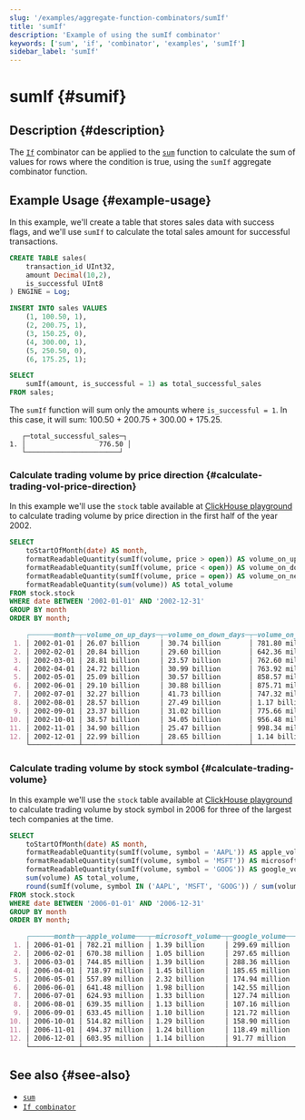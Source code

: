 ```yaml
---
slug: '/examples/aggregate-function-combinators/sumIf'
title: 'sumIf'
description: 'Example of using the sumIf combinator'
keywords: ['sum', 'if', 'combinator', 'examples', 'sumIf']
sidebar_label: 'sumIf'
---
```


# sumIf {#sumif}

## Description {#description}

The [`If`](/sql-reference/aggregate-functions/combinators#-if) combinator can be applied to the [`sum`](/sql-reference/aggregate-functions/reference/sum)
function to calculate the sum of values for rows where the condition is true,
using the `sumIf` aggregate combinator function.

## Example Usage {#example-usage}

In this example, we'll create a table that stores sales data with success flags,
and we'll use `sumIf` to calculate the total sales amount for successful transactions.

```sql title="Query"
CREATE TABLE sales(
    transaction_id UInt32,
    amount Decimal(10,2),
    is_successful UInt8
) ENGINE = Log;

INSERT INTO sales VALUES
    (1, 100.50, 1),
    (2, 200.75, 1),
    (3, 150.25, 0),
    (4, 300.00, 1),
    (5, 250.50, 0),
    (6, 175.25, 1);

SELECT
    sumIf(amount, is_successful = 1) as total_successful_sales
FROM sales;
```

The `sumIf` function will sum only the amounts where `is_successful = 1`.
In this case, it will sum: 100.50 + 200.75 + 300.00 + 175.25.

```response title="Response"
   ┌─total_successful_sales─┐
1. │                  776.50 │
   └───────────────────────┘
```

### Calculate trading volume by price direction {#calculate-trading-vol-price-direction}

In this example we'll use the `stock` table available at [ClickHouse playground](https://sql.clickhouse.com/)
to calculate trading volume by price direction in the first half of the year 2002.

```sql title="Query"
SELECT 
    toStartOfMonth(date) AS month,
    formatReadableQuantity(sumIf(volume, price > open)) AS volume_on_up_days,
    formatReadableQuantity(sumIf(volume, price < open)) AS volume_on_down_days,
    formatReadableQuantity(sumIf(volume, price = open)) AS volume_on_neutral_days,
    formatReadableQuantity(sum(volume)) AS total_volume
FROM stock.stock
WHERE date BETWEEN '2002-01-01' AND '2002-12-31'
GROUP BY month
ORDER BY month;
```

```markdown
    ┌──────month─┬─volume_on_up_days─┬─volume_on_down_days─┬─volume_on_neutral_days─┬─total_volume──┐
 1. │ 2002-01-01 │ 26.07 billion     │ 30.74 billion       │ 781.80 million         │ 57.59 billion │
 2. │ 2002-02-01 │ 20.84 billion     │ 29.60 billion       │ 642.36 million         │ 51.09 billion │
 3. │ 2002-03-01 │ 28.81 billion     │ 23.57 billion       │ 762.60 million         │ 53.14 billion │
 4. │ 2002-04-01 │ 24.72 billion     │ 30.99 billion       │ 763.92 million         │ 56.47 billion │
 5. │ 2002-05-01 │ 25.09 billion     │ 30.57 billion       │ 858.57 million         │ 56.52 billion │
 6. │ 2002-06-01 │ 29.10 billion     │ 30.88 billion       │ 875.71 million         │ 60.86 billion │
 7. │ 2002-07-01 │ 32.27 billion     │ 41.73 billion       │ 747.32 million         │ 74.75 billion │
 8. │ 2002-08-01 │ 28.57 billion     │ 27.49 billion       │ 1.17 billion           │ 57.24 billion │
 9. │ 2002-09-01 │ 23.37 billion     │ 31.02 billion       │ 775.66 million         │ 55.17 billion │
10. │ 2002-10-01 │ 38.57 billion     │ 34.05 billion       │ 956.48 million         │ 73.57 billion │
11. │ 2002-11-01 │ 34.90 billion     │ 25.47 billion       │ 998.34 million         │ 61.37 billion │
12. │ 2002-12-01 │ 22.99 billion     │ 28.65 billion       │ 1.14 billion           │ 52.79 billion │
    └────────────┴───────────────────┴─────────────────────┴────────────────────────┴───────────────┘
```

### Calculate trading volume by stock symbol {#calculate-trading-volume}

In this example we'll use the `stock` table available at [ClickHouse playground](https://sql.clickhouse.com/)
to calculate trading volume by stock symbol in 2006 for three of the largest tech
companies at the time.

```sql title="Query"
SELECT 
    toStartOfMonth(date) AS month,
    formatReadableQuantity(sumIf(volume, symbol = 'AAPL')) AS apple_volume,
    formatReadableQuantity(sumIf(volume, symbol = 'MSFT')) AS microsoft_volume,
    formatReadableQuantity(sumIf(volume, symbol = 'GOOG')) AS google_volume,
    sum(volume) AS total_volume,
    round(sumIf(volume, symbol IN ('AAPL', 'MSFT', 'GOOG')) / sum(volume) * 100, 2) AS major_tech_percentage
FROM stock.stock
WHERE date BETWEEN '2006-01-01' AND '2006-12-31'
GROUP BY month
ORDER BY month;
```

```markdown title="Response"
    ┌──────month─┬─apple_volume───┬─microsoft_volume─┬─google_volume──┬─total_volume─┬─major_tech_percentage─┐
 1. │ 2006-01-01 │ 782.21 million │ 1.39 billion     │ 299.69 million │  84343937700 │                  2.93 │
 2. │ 2006-02-01 │ 670.38 million │ 1.05 billion     │ 297.65 million │  73524748600 │                  2.74 │
 3. │ 2006-03-01 │ 744.85 million │ 1.39 billion     │ 288.36 million │  87960830800 │                  2.75 │
 4. │ 2006-04-01 │ 718.97 million │ 1.45 billion     │ 185.65 million │  78031719800 │                  3.02 │
 5. │ 2006-05-01 │ 557.89 million │ 2.32 billion     │ 174.94 million │  97096584100 │                  3.14 │
 6. │ 2006-06-01 │ 641.48 million │ 1.98 billion     │ 142.55 million │  96304086800 │                  2.87 │
 7. │ 2006-07-01 │ 624.93 million │ 1.33 billion     │ 127.74 million │  79940921800 │                  2.61 │
 8. │ 2006-08-01 │ 639.35 million │ 1.13 billion     │ 107.16 million │  84251753200 │                  2.23 │
 9. │ 2006-09-01 │ 633.45 million │ 1.10 billion     │ 121.72 million │  82775234300 │                  2.24 │
10. │ 2006-10-01 │ 514.82 million │ 1.29 billion     │ 158.90 million │  93406712600 │                   2.1 │
11. │ 2006-11-01 │ 494.37 million │ 1.24 billion     │ 118.49 million │  90177365500 │                  2.06 │
12. │ 2006-12-01 │ 603.95 million │ 1.14 billion     │ 91.77 million  │  80499584100 │                  2.28 │
    └────────────┴────────────────┴──────────────────┴────────────────┴──────────────┴───────────────────────┘
```

## See also {#see-also}
- [`sum`](/sql-reference/aggregate-functions/reference/sum)
- [`If combinator`](/sql-reference/aggregate-functions/combinators#-if)
